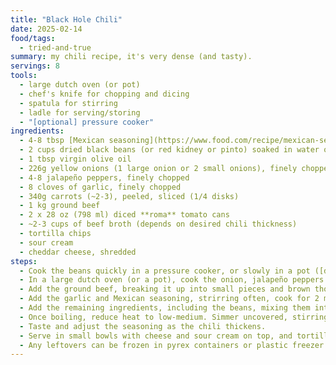 ```yaml
---
title: "Black Hole Chili"
date: 2025-02-14
food/tags:
  - tried-and-true
summary: my chili recipe, it's very dense (and tasty).
servings: 8
tools:
  - large dutch oven (or pot)
  - chef's knife for chopping and dicing
  - spatula for stirring
  - ladle for serving/storing
  - "[optional] pressure cooker"
ingredients:
  - 4-8 tbsp [Mexican seasoning](https://www.food.com/recipe/mexican-seasoning-mix-456146)
  - 2 cups dried black beans (or red kidney or pinto) soaked in water overnight
  - 1 tbsp virgin olive oil
  - 226g yellow onions (1 large onion or 2 small onions), finely chopped
  - 4-8 jalapeño peppers, finely chopped
  - 8 cloves of garlic, finely chopped
  - 340g carrots (~2-3), peeled, sliced (1/4 disks)
  - 1 kg ground beef
  - 2 x 28 oz (798 ml) diced **roma** tomato cans
  - ~2-3 cups of beef broth (depends on desired chili thickness)
  - tortilla chips
  - sour cream
  - cheddar cheese, shredded
steps:
  - Cook the beans quickly in a pressure cooker, or slowly in a pot ([don't poison yourself!](https://www.canada.ca/en/health-canada/services/food-nutrition/food-safety/chemical-contaminants/natural-toxins/lectins-legumes.html)) or use canned beans (drained and rinsed).
  - In a large dutch oven (or a pot), cook the onion, jalapeño peppers and carrots in the virgin olive oil at medium-high heat until they become soft and the onions become semi-translucent. Season with salt and pepper.
  - Add the ground beef, breaking it up into small pieces and brown thoroughly (you shouldn't be able to see any pink meat).
  - Add the garlic and Mexican seasoning, strirring often, cook for 2 more minutes.
  - Add the remaining ingredients, including the beans, mixing them into the chili and bring it to a boil over high heat.
  - Once boiling, reduce heat to low-medium. Simmer uncovered, stirring occasionally, until chili thickens (thicker than soup but thinner than yogurt).
  - Taste and adjust the seasoning as the chili thickens.
  - Serve in small bowls with cheese and sour cream on top, and tortilla chips alongside for dipping.
  - Any leftovers can be frozen in pyrex containers or plastic freezer bags. Eat within 3+ months ideally.
---
```

